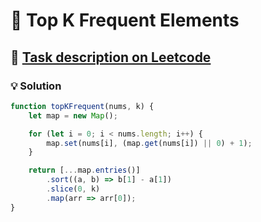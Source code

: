 # 📝 Top K Frequent Elements

## 🔗 [Task description on Leetcode](https://leetcode.com/problems/top-k-frequent-elements/?envType=problem-list-v2&envId=hash-table)

### 💡 Solution

```js
function topKFrequent(nums, k) {
	let map = new Map();

	for (let i = 0; i < nums.length; i++) {
		map.set(nums[i], (map.get(nums[i]) || 0) + 1);
	}

	return [...map.entries()]
		.sort((a, b) => b[1] - a[1])
		.slice(0, k)
		.map(arr => arr[0]);
}
```
